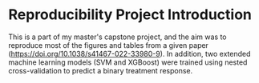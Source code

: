 # Reproducibility Project Introduction
This is a part of my master's capstone project, and the aim was to reproduce most of the figures and tables from a given paper (https://doi.org/10.1038/s41467-022-33980-9). In addition,
two extended machine learning models (SVM and XGBoost) were trained using nested cross-validation to predict a binary treatment response. 
